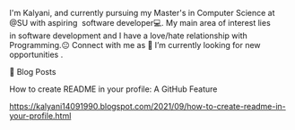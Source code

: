 I'm Kalyani, and currently pursuing my Master's in Computer Science at @SU with aspiring 
software developer💻. 
My main area of interest lies in software development and I have a love/hate relationship with Programming.😐
Connect with me as 🔭 I’m currently looking for new opportunities .

📕 Blog Posts

How to create README in your profile: A GitHub Feature 

https://kalyani14091990.blogspot.com/2021/09/how-to-create-readme-in-your-profile.html
